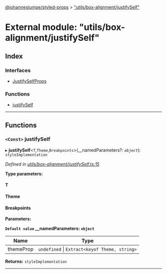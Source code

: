 [@johanneslumpe/styled-props](../README.md) > ["utils/box-alignment/justifySelf"](../modules/_utils_box_alignment_justifyself_.md)

# External module: "utils/box-alignment/justifySelf"

## Index

### Interfaces

* [JustifySelfProps](../interfaces/_utils_box_alignment_justifyself_.justifyselfprops.md)

### Functions

* [justifySelf](_utils_box_alignment_justifyself_.md#justifyself)

---

## Functions

<a id="justifyself"></a>

### `<Const>` justifySelf

▸ **justifySelf**<`T`,`Theme`,`Breakpoints`>(__namedParameters?: *`object`*): `styleImplementation`

*Defined in [utils/box-alignment/justifySelf.ts:15](https://github.com/johanneslumpe/styled-props/blob/8e709f1/src/utils/box-alignment/justifySelf.ts#L15)*

**Type parameters:**

#### T 
#### Theme 
#### Breakpoints 
**Parameters:**

**`Default value` __namedParameters: `object`**

| Name | Type |
| ------ | ------ |
| themeProp | `undefined` \| `Extract<keyof Theme, string>` |

**Returns:** `styleImplementation`

___

